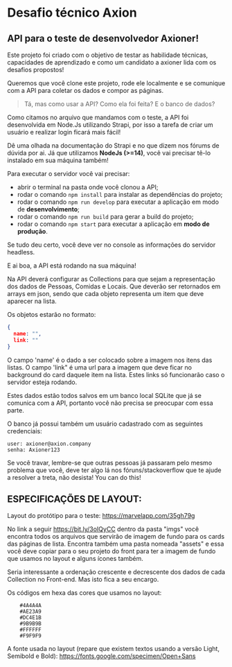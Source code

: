 # Desafio técnico Axion

## API para o teste de desenvolvedor Axioner!

Este projeto foi criado com o objetivo de testar as habilidade técnicas, capacidades de aprendizado e como um candidato a axioner lida com os desafios propostos!

Queremos que você clone este projeto, rode ele localmente e se comunique com a API para coletar os dados e compor as páginas.

> Tá, mas como usar a API? Como ela foi feita? E o banco de dados?

Como citamos no arquivo que mandamos com o teste, a API foi desenvolvida em Node.Js utilizando Strapi, por isso a tarefa de criar um usuário e realizar login ficará mais fácil! 

Dê uma olhada na documentação do Strapi e no que dizem nos fórums de dúvida por ai. Já que utilizamos **NodeJs (>=14)**, você vai precisar tê-lo instalado em sua máquina também!

Para executar o servidor você vai precisar:
- abrir o terminal na pasta onde você clonou a API;
- rodar o comando `npm install` para instalar as dependências do projeto;
- rodar o comando  `npm run develop` para executar a aplicação em modo de **desenvolvimento**;
- rodar o comando `npm run build` para gerar a build do projeto;
- rodar o comando `npm start` para executar a aplicação em **modo de produção**.

Se tudo deu certo, você deve ver no console as informações do servidor headless.

E ai boa, a API está rodando na sua máquina!

Na API deverá configurar as Collections para que sejam a representação dos dados de Pessoas, Comidas e Locais. Que deverão ser retornados em arrays em json, sendo que cada objeto representa um item que deve aparecer na lista.

Os objetos estarão no formato:
```json
{
  name: "",
  link: ""
}
```

O campo 'name' é o dado a ser colocado sobre a imagem nos itens das listas. O campo 'link" é uma url para a imagem que deve ficar no background do card daquele item na lista. Estes links só funcionarão caso o servidor esteja rodando.

Estes dados estão todos salvos em um banco local SQLite que já se comunica com a API, portanto você não precisa se preocupar com essa parte.

O banco já possui também um usuário cadastrado com as seguintes credenciais:

    user: axioner@axion.company
    senha: Axioner123

Se você travar, lembre-se que outras pessoas já passaram pelo mesmo problema que você, deve ter algo lá nos fóruns/stackoverflow que te ajude a resolver a treta, não desista! You can do this!

## ESPECIFICAÇÕES DE LAYOUT:

Layout do protótipo para o teste: https://marvelapp.com/35gh79g
  
No link a seguir https://bit.ly/3oIQyCC dentro da pasta "imgs" você encontra todos os arquivos que servirão de imagem de fundo para os cards das páginas de lista. Encontra também uma pasta nomeada "assets" e essa você deve copiar para o seu projeto do front para ter a imagem de fundo que usamos no layout e alguns ícones também.

Seria interessante a ordenação crescente e decrescente dos dados de cada Collection no Front-end. Mas isto fica a seu encargo.

Os códigos em hexa das cores que usamos no layout:

        #4A4A4A
        #AE23A9
        #DC4E1B
        #9B9B9B
        #FFFFFF
        #F9F9F9

A fonte usada no layout (repare que existem textos usando a versão Light, Semibold e Bold): https://fonts.google.com/specimen/Open+Sans
